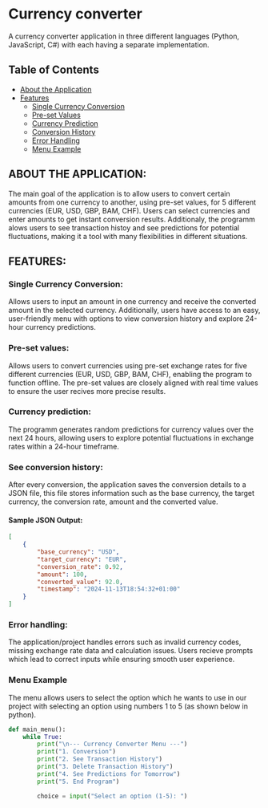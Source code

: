 # Currency converter

A currency converter application in three different languages (Python, JavaScript, C#) with each having a separate implementation.

## Table of Contents

- [About the Application](#about-the-application)
- [Features](#features)
  - [Single Currency Conversion](#single-currency-conversion)
  - [Pre-set Values](#pre-set-values)
  - [Currency Prediction](#currency-prediction)
  - [Conversion History](#conversion-history)
  - [Error Handling](#error-handling)
  - [Menu Example](#menu-example)
    
## ABOUT THE APPLICATION:
The main goal of the application is to allow users to convert certain amounts from one currency to another, using pre-set values, for 5 different currencies (EUR, USD, GBP, BAM, CHF). Users can select currencies and enter amounts to get instant conversion results. Additionaly, the programm alows users to see transaction histoy and see predictions for potential fluctuations, making it a tool with many flexibilities in different situations.

## FEATURES:

### Single Currency Conversion:
Allows users to input an amount in one currency and receive the converted amount in the selected currency. Additionally, users have access to an easy, user-friendly menu with options to view conversion history and explore 24-hour currency predictions.
    
### Pre-set values:
Allows users to convert currencies using pre-set exchange rates for five different currencies (EUR, USD, GBP, BAM, CHF), enabling the program to function offline. The pre-set values are closely aligned with real time values to ensure the user recives more precise results.

### Currency prediction:
The programm generates random predictions for currency values over the next 24 hours, allowing users to explore potential fluctuations in exchange rates within a 24-hour timeframe. 

### See conversion history:
After every conversion, the application saves the conversion details to a JSON file, this file stores information such as the base currency, the target currency, the conversion rate, amount and the converted value.
   
#### Sample JSON Output:

```json
[
    {
        "base_currency": "USD",
        "target_currency": "EUR",
        "conversion_rate": 0.92,
        "amount": 100,
        "converted_value": 92.0,
        "timestamp": "2024-11-13T18:54:32+01:00"
    }
]
```
### Error handling:
The application/project handles errors such as invalid currency codes, missing exchange rate data and calculation issues. Users recieve prompts which lead to correct inputs while ensuring smooth user experience.

### Menu Example
The menu allows users to select the option which he wants to use in our project with selecting an option using numbers 1 to 5 (as shown below in python).
  
```python
def main_menu():
    while True:
        print("\n--- Currency Converter Menu ---")
        print("1. Conversion")
        print("2. See Transaction History")
        print("3. Delete Transaction History")
        print("4. See Predictions for Tomorrow")
        print("5. End Program")

        choice = input("Select an option (1-5): ")
```
